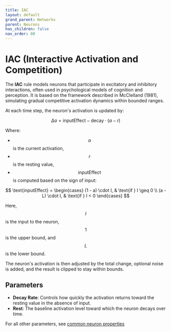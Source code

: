 ```yaml
---
title: IAC
layout: default
grand_parent: Networks
parent: Neurons
has_children: false
nav_order: 80
---
```



# IAC (Interactive Activation and Competition)

The **IAC** rule models neurons that participate in excitatory and inhibitory interactions, often used in psychological models of cognition and perception. It is based on the framework described in McClelland (1981), simulating gradual competitive activation dynamics within bounded ranges.

At each time step, the neuron's activation is updated by:

$$
\Delta a = \text{inputEffect} - \text{decay} \cdot (a - r)
$$

Where:

- $$a$$ is the current activation,
- $$r$$ is the resting value,
- $$\text{inputEffect}$$ is computed based on the sign of input:

$$
\text{inputEffect} =
\begin{cases}
(1 - a) \cdot I, & \text{if } I \geq 0 \\
(a - L) \cdot I, & \text{if } I < 0
\end{cases}
$$

Here, $$I$$ is the input to the neuron, $$1$$ is the upper bound, and $$L$$ is the lower bound.

The neuron's activation is then adjusted by the total change, optional noise is added, and the result is clipped to stay within bounds.

## Parameters

- **Decay Rate**: Controls how quickly the activation returns toward the resting value in the absence of input.
- **Rest**: The baseline activation level toward which the neuron decays over time.

For all other parameters, see [common neuron properties](/docs/network/neurons/index#common-neuron-properties)



